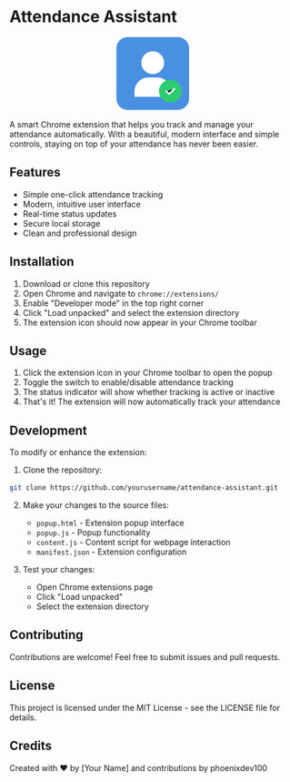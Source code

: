 # Attendance Assistant

<div align="center">
  <img src="assets/logo.svg" alt="Attendance Assistant Logo" width="128" height="128">
</div>

A smart Chrome extension that helps you track and manage your attendance automatically. With a beautiful, modern interface and simple controls, staying on top of your attendance has never been easier.

## Features

- Simple one-click attendance tracking
- Modern, intuitive user interface
- Real-time status updates
- Secure local storage
- Clean and professional design

## Installation

1. Download or clone this repository
2. Open Chrome and navigate to `chrome://extensions/`
3. Enable "Developer mode" in the top right corner
4. Click "Load unpacked" and select the extension directory
5. The extension icon should now appear in your Chrome toolbar

## Usage

1. Click the extension icon in your Chrome toolbar to open the popup
2. Toggle the switch to enable/disable attendance tracking
3. The status indicator will show whether tracking is active or inactive
4. That's it! The extension will now automatically track your attendance

## Development

To modify or enhance the extension:

1. Clone the repository:
```bash
git clone https://github.com/yourusername/attendance-assistant.git
```

2. Make your changes to the source files:
   - `popup.html` - Extension popup interface
   - `popup.js` - Popup functionality
   - `content.js` - Content script for webpage interaction
   - `manifest.json` - Extension configuration

3. Test your changes:
   - Open Chrome extensions page
   - Click "Load unpacked"
   - Select the extension directory

## Contributing

Contributions are welcome! Feel free to submit issues and pull requests.

## License

This project is licensed under the MIT License - see the LICENSE file for details.

## Credits

Created with ❤️ by [Your Name] and contributions by phoenixdev100
